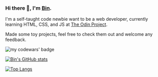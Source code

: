 ### Hi there 👋, I'm [Bin](https://github.com/Alicebond).

I'm a self-taught code newbie want to be a web developer, currently learning HTML, CSS, and JS at [The Odin Project](https://www.theodinproject.com/).

Made some toy projects, feel free to check them out and welcome any feedback.

![my codewars' badge](https://www.codewars.com/users/reBreath2020/badges/large)

[![Bin's GitHub stats](https://github-readme-stats.vercel.app/api?username=Alicebond)](https://github.com/Alicebond/github-readme-stats)

[![Top Langs](https://github-readme-stats.vercel.app/api/top-langs/?username=Alicebond&layout=compact)](https://github.com/Alicebond/github-readme-stats)
